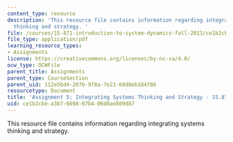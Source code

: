 ```yaml
---
content_type: resource
description: 'This resource file contains information regarding integrating systems
  thinking and strategy. '
file: /courses/15-871-introduction-to-system-dynamics-fall-2013/ce1b2cbea3b7669807b406d0ae809d87_MIT15_871F13_ass5.pdf
file_type: application/pdf
learning_resource_types:
- Assignments
license: https://creativecommons.org/licenses/by-nc-sa/4.0/
ocw_type: OCWFile
parent_title: Assignments
parent_type: CourseSection
parent_uid: 112e5bd4-207b-9f8a-7e21-68d0eb184f06
resourcetype: Document
title: 'Assignment 5: Integrating Systems Thinking and Strategy - 15.871 Fall 2013'
uid: ce1b2cbe-a3b7-6698-07b4-06d0ae809d87
---
```

This resource file contains information regarding integrating systems thinking and strategy. 